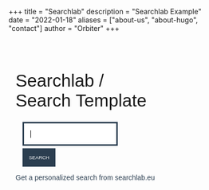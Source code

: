 +++
title = "Searchlab"
description = "Searchlab Example"
date = "2022-01-18"
aliases = ["about-us", "about-hugo", "contact"]
author = "Orbiter"
+++


<script>
// modify this according to the location of your elasticsearch instance
var search_api = "https://searchlab.eu/api/yacysearch.json";
</script>

<!-- CSS (C) MIT License by Arham Jain from https://github.com/ajusa/lit.git, slightly modified -->
<style>
:root { --font: Arial; --primary-color: #2B3E50; --light: #f5f5f5; }
* { box-sizing: border-box; } *+* { margin: .5em 0; } pre { overflow: auto }
@media(min-width:35em) {
 .col { display: table-cell; } .row { display: table; border-spacing: 1em 0; }
 .\31 { width: 5%; }  .\32 { width: 15%; } .\33 { width: 22%; } .\34 { width: 30%; } .\35 { width: 40%; } .\36 { width: 50%; }
}
.w-100, .row { width: 100%; } .w-75, .row { width: 75%; } a:hover, .btn:hover { opacity: .6; }
.card:focus, hr { outline: 0; border: solid var(--primary-color); }
.card, pre { padding: 1em; border: solid var(--light); }
.c { max-width: 60em; padding: 1em; margin: auto; font: 1em/1.6 var(--font); }
h1 { font: 100 2.5em var(--font); } h2 { font: 100 2.2em var(--font); } h3 { font: 100 2em var(--font); }
h4 { font: 100 1.5em var(--font); } h5 { font: 100 1.2em var(--font); } h6 { font: 100 1em var(--font); }
a { color: var(--primary-color); text-decoration: none; }
.btn.primary { color: white; background: var(--primary-color); border: solid var(--primary-color); }
td, th { padding: 1em; text-align: left; border-bottom: solid var(--light); }
.btn { padding: 1em; text-transform: uppercase; background: white; border: solid; font: .7em var(--font); }
</style>

<script>
// t.min.js from https://github.com/jasonmoo/t.js (C) MIT License by Jason Mooberry 
(function(){function c(a){this.t=a}function l(a,b){for(var e=b.split(".");e.length;){if(!(e[0]in a))return!1;a=a[e.shift()]}return a}function d(a,b){return a.replace(h,function(e,a,i,f,c,h,k,m){var f=l(b,f),j="",g;if(!f)return"!"==i?d(c,b):k?d(m,b):"";if(!i)return d(h,b);if("@"==i){e=b._key;a=b._val;for(g in f)f.hasOwnProperty(g)&&(b._key=g,b._val=f[g],j+=d(c,b));b._key=e;b._val=a;return j}}).replace(k,function(a,c,d){return(a=l(b,d))||0===a?"%"==c?(new Option(a)).innerHTML.replace(/"/g,"&quot;"):
a:""})}var h=/\{\{(([@!]?)(.+?))\}\}(([\s\S]+?)(\{\{:\1\}\}([\s\S]+?))?)\{\{\/\1\}\}/g,k=/\{\{([=%])(.+?)\}\}/g;c.prototype.render=function(a){return d(this.t,a)};window.t=c})();
</script>

<script>
// XHR request to evaluate search request
function getapi() {
const query = document.querySelector('#query').value;
const startRecord = parseInt(document.querySelector('#startRecord').value); // starts at 0
const xhr = new XMLHttpRequest();
xhr.open('GET', search_api + '?startRecord=' + startRecord + '&query=' + query);
xhr.setRequestHeader('Content-type', 'application/json');
xhr.responseType = 'json';
xhr.send();
xhr.onload = function() {
var channel = xhr.response.channels[0];
var pages = Math.floor(channel.totalResults / channel.itemsPerPage) + 1;
channel["results"] = channel.totalResults == 0 ? "" : "<p>" + channel.totalResults + " hits, page " + (Math.floor(startRecord / channel.itemsPerPage) + 1) + " of " + pages + "</p>";
// result list 
document.getElementById("result").innerHTML = new t(document.getElementById('resulttemplate').innerHTML).render(channel);
// page navigation
document.getElementById("pagination").innerHTML = new t(document.getElementById('paginationtemplate').innerHTML).render({"items": channel.pagenav});
}
}
// event listener on query field to trigger search button when enter is hit
var input = document.getElementById("query");
input.addEventListener("keyup", function(event) {if (event.keyCode === 13) {return getapi();}});
</script>

<div class="c">
<h1>Searchlab&nbsp;/ Search&nbsp;Template</h1>

<div class="row">
<input type="text" name="query" id="query" class="card w-75" autofocus="autofocus" onFocus="this.select()" onClick="document.getElementById('startRecord').value=0;document.getElementById('query').value='';"/>&nbsp;
<input type="hidden" name="startRecord" id="startRecord" value="0"/>
<button id="search" onclick="return getapi()" class="btn primary">search</button>
</div>

<!-- template for result list used by t.js -->
<script type="t/template" id="resulttemplate">
{{=results}}
{{@items}}
<div class="panel panel-default">
<h4 class="panel-title"><a href="{{=_val.link}}" target="_blank">{{=_val.title}}</a></h4>
<p>{{=_val.description}}</p>
<p><a href="{{=_val.link}}" target="_blank">{{=_val.link}}</a><br>{{=_val.sizename}}</p>
</div>
{{/@items}}
</script>
<div id="result"></div>

<!-- template for pagination bar used by t.js -->
<script type="t/template" id="paginationtemplate">
<div class="btn-group" role="group" aria-label="pagination">
{{@items}}
<button type="button" class="btn {{_val.same}}primary{{/_val.same}} btn-xs" onClick="document.getElementById('startRecord').value={{=_val.startRecord}}; getapi();">{{=_val.page}}</button>
{{/@items}}
</div>
</script>
<div id="pagination"></div>
<a href="http://searchlab.eu">Get a personalized search from searchlab.eu</a>
</div>

<script>
// XHR request to evaluate search request
function getapi() {
const query = document.querySelector('#query').value;
const startRecord = parseInt(document.querySelector('#startRecord').value); // starts at 0
const xhr = new XMLHttpRequest();
xhr.open('GET', search_api + '?startRecord=' + startRecord + '&query=' + query);
xhr.setRequestHeader('Content-type', 'application/json');
xhr.responseType = 'json';
xhr.send();
xhr.onload = function() {
var channel = xhr.response.channels[0];
var pages = Math.floor(channel.totalResults / channel.itemsPerPage) + 1;
channel["results"] = channel.totalResults == 0 ? "" : "<p>" + channel.totalResults + " hits, page " + (Math.floor(startRecord / channel.itemsPerPage) + 1) + " of " + pages + "</p>";
// result list 
document.getElementById("result").innerHTML = new t(document.getElementById('resulttemplate').innerHTML).render(channel);
// page navigation
document.getElementById("pagination").innerHTML = new t(document.getElementById('paginationtemplate').innerHTML).render({"items": channel.pagenav});
}
}
// event listener on query field to trigger search button when enter is hit
var input = document.getElementById("query");
input.addEventListener("keyup", function(event) {if (event.keyCode === 13) {return getapi();}});
</script>
